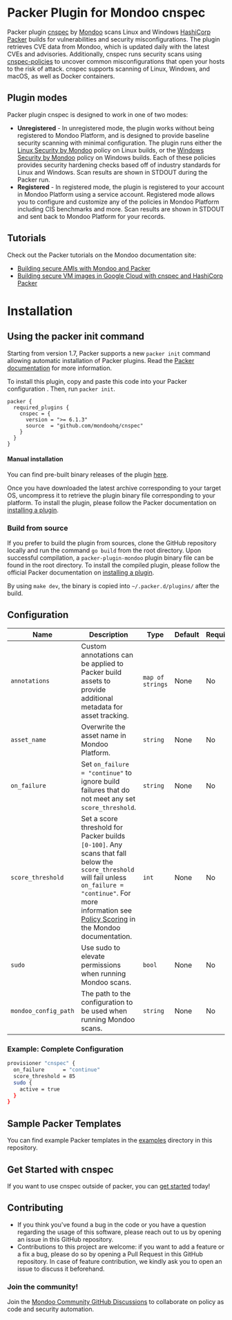 # Packer Plugin for Mondoo cnspec

Packer plugin [cnspec](https://github.com/mondoohq/cnspec) by [Mondoo](https://mondoo.com) scans Linux and Windows [HashiCorp Packer](https://www.packer.io) builds for vulnerabilities and security misconfigurations. The plugin retrieves CVE data from Mondoo, which is updated daily with the latest CVEs and advisories. Additionally, cnspec runs security scans using [cnspec-policies](https://github.com/mondoohq/cnspec-policies) to uncover common misconfigurations that open your hosts to the risk of attack. cnspec supports scanning of Linux, Windows, and macOS, as well as Docker containers.

## Plugin modes

Packer plugin cnspec is designed to work in one of two modes:

- **Unregistered** - In unregistered mode, the plugin works without being registered to Mondoo Platform, and is designed to provide baseline security scanning with minimal configuration. The plugin runs either the [Linux Security by Mondoo](https://github.com/mondoohq/cnspec-policies/blob/main/core/mondoo-linux-security.mql.yaml) policy on Linux builds, or the [Windows Security by Mondoo](https://github.com/mondoohq/cnspec-policies/blob/main/core/mondoo-windows-security.mql.yaml) policy on Windows builds. Each of these policies provides security hardening checks based off of industry standards for Linux and Windows. Scan results are shown in STDOUT during the Packer run.  
- **Registered** - In registered mode, the plugin is registered to your account in Mondoo Platform using a service account. Registered mode allows you to configure and customize any of the policies in Mondoo Platform including CIS benchmarks and more. Scan results are shown in STDOUT and sent back to Mondoo Platform for your records.



## Tutorials

Check out the Packer tutorials on the Mondoo documentation site:

- [Building secure AMIs with Mondoo and Packer](https://mondoo.com/docs/tutorials/aws/build-secure-amis-packer/) 
- [Building secure VM images in Google Cloud with cnspec and HashiCorp Packer](https://mondoo.com/docs/tutorials/gcp/build-secure-gcp-vm-images-packer/) 

# Installation

## Using the packer init command
Starting from version 1.7, Packer supports a new `packer init` command allowing automatic installation of Packer plugins. Read the [Packer documentation](https://www.packer.io/docs/commands/init) for more information.

To install this plugin, copy and paste this code into your Packer configuration . Then, run `packer init`.

```hcl
packer {
  required_plugins {
    cnspec = {
      version = ">= 6.1.3"
      source  = "github.com/mondoohq/cnspec"
    }
  }
}
```

#### Manual installation

You can find pre-built binary releases of the plugin [here](https://github.com/mondoohq/packer-plugin-cnspec/releases).

Once you have downloaded the latest archive corresponding to your target OS, uncompress it to retrieve the plugin binary file corresponding to your platform. To install the plugin, please follow the Packer documentation on
[installing a plugin](https://www.packer.io/docs/extending/plugins/#installing-plugins).

### Build from source

If you prefer to build the plugin from sources, clone the GitHub repository locally and run the command `go build` from the root directory. Upon successful compilation, a `packer-plugin-mondoo` plugin binary file can be found in the root directory. To install the compiled plugin, please follow the official Packer documentation on [installing a plugin](https://www.packer.io/docs/extending/plugins/#installing-plugins).

By using `make dev`, the binary is copied into `~/.packer.d/plugins/` after the build.

## Configuration

| **Name** | **Description** | **Type** | **Default** | **Required** |
|---|---|------------------|-------------|--------------|
| `annotations`     | Custom annotations can be applied to Packer build assets to provide additional metadata for asset tracking.  | `map of strings` | None | No |
| `asset_name`      | Overwrite the asset name in Mondoo Platform. | `string` | None | No |
| `on_failure`      | Set `on_failure = "continue"` to ignore build failures that do not meet any set `score_threshold`.| `string` | None | No |
| `score_threshold` | Set a score threshold for Packer builds `[0-100]`. Any scans that fall below the `score_threshold` will fail unless `on_failure = "continue"`. For more information see [Policy Scoring](https://mondoo.com/docs/platform/policies/scoring/index.html) in the Mondoo documentation. | `int`            | None        | No           |
| `sudo`            | Use sudo to elevate permissions when running Mondoo scans. | `bool`         | None        | No           |
| `mondoo_config_path`            | The path to the configuration to be used when running Mondoo scans. | `string`         | None        | No           |


### Example: Complete Configuration

```bash
provisioner "cnspec" {
  on_failure      = "continue"
  score_threshold = 85
  sudo {
    active = true
  }
}
```

## Sample Packer Templates

You can find example Packer templates in the [examples](/examples/) directory in this repository.

## Get Started with cnspec

If you want to use cnspec outside of packer, you can [get started](https://mondoo.com/docs/cnspec/) today!

## Contributing

* If you think you've found a bug in the code or you have a question regarding
  the usage of this software, please reach out to us by opening an issue in
  this GitHub repository.
* Contributions to this project are welcome: if you want to add a feature or a
  fix a bug, please do so by opening a Pull Request in this GitHub repository.
  In case of feature contribution, we kindly ask you to open an issue to
  discuss it beforehand.

### Join the community!

Join the [Mondoo Community GitHub Discussions](https://github.com/orgs/mondoohq/discussions) to collaborate on policy as code and security automation.